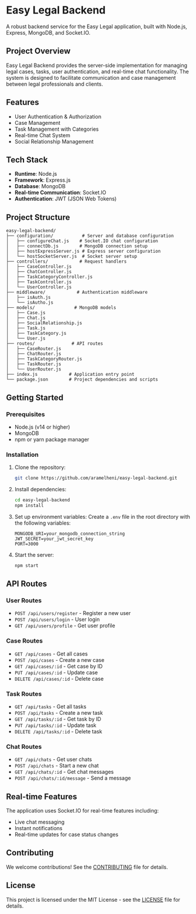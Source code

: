 # Easy Legal Backend

A robust backend service for the Easy Legal application, built with Node.js, Express, MongoDB, and Socket.IO.

## Project Overview

Easy Legal Backend provides the server-side implementation for managing legal cases, tasks, user authentication, and real-time chat functionality. The system is designed to facilitate communication and case management between legal professionals and clients.

## Features

- User Authentication & Authorization
- Case Management
- Task Management with Categories
- Real-time Chat System
- Social Relationship Management

## Tech Stack

- **Runtime**: Node.js
- **Framework**: Express.js
- **Database**: MongoDB
- **Real-time Communication**: Socket.IO
- **Authentication**: JWT (JSON Web Tokens)

## Project Structure

```plaintext
easy-legal-backend/
├── configuration/           # Server and database configuration
│   ├── configureChat.js    # Socket.IO chat configuration
│   ├── connectDb.js        # MongoDB connection setup
│   ├── hostExpressServer.js # Express server configuration
│   └── hostSocketServer.js  # Socket server setup
├── controllers/            # Request handlers
│   ├── CaseController.js
│   ├── ChatController.js
│   ├── TaskCategoryController.js
│   ├── TaskController.js
│   └── UserController.js
├── middleware/            # Authentication middleware
│   ├── isAuth.js
│   └── isAutho.js
├── models/               # MongoDB models
│   ├── Case.js
│   ├── Chat.js
│   ├── SocialRelationship.js
│   ├── Task.js
│   ├── TaskCategory.js
│   └── User.js
├── routes/              # API routes
│   ├── CaseRouter.js
│   ├── ChatRouter.js
│   ├── TaskCategoryRouter.js
│   ├── TaskRouter.js
│   └── UserRouter.js
├── index.js            # Application entry point
└── package.json        # Project dependencies and scripts
```

## Getting Started

### Prerequisites

- Node.js (v14 or higher)
- MongoDB
- npm or yarn package manager

### Installation

1. Clone the repository:

   ```bash
   git clone https://github.com/aramelheni/easy-legal-backend.git
   ```

2. Install dependencies:

   ```bash
   cd easy-legal-backend
   npm install
   ```

3. Set up environment variables:
   Create a `.env` file in the root directory with the following variables:

   ```env
   MONGODB_URI=your_mongodb_connection_string
   JWT_SECRET=your_jwt_secret_key
   PORT=3000
   ```

4. Start the server:

   ```bash
   npm start
   ```

## API Routes

### User Routes

- `POST /api/users/register` - Register a new user
- `POST /api/users/login` - User login
- `GET /api/users/profile` - Get user profile

### Case Routes

- `GET /api/cases` - Get all cases
- `POST /api/cases` - Create a new case
- `GET /api/cases/:id` - Get case by ID
- `PUT /api/cases/:id` - Update case
- `DELETE /api/cases/:id` - Delete case

### Task Routes

- `GET /api/tasks` - Get all tasks
- `POST /api/tasks` - Create a new task
- `GET /api/tasks/:id` - Get task by ID
- `PUT /api/tasks/:id` - Update task
- `DELETE /api/tasks/:id` - Delete task

### Chat Routes

- `GET /api/chats` - Get user chats
- `POST /api/chats` - Start a new chat
- `GET /api/chats/:id` - Get chat messages
- `POST /api/chats/:id/message` - Send a message

## Real-time Features

The application uses Socket.IO for real-time features including:

- Live chat messaging
- Instant notifications
- Real-time updates for case status changes

## Contributing

We welcome contributions! See the [CONTRIBUTING](CONTRIBUTING.md) file for details.

## License

This project is licensed under the MIT License - see the [LICENSE](LICENSE) file for details.
